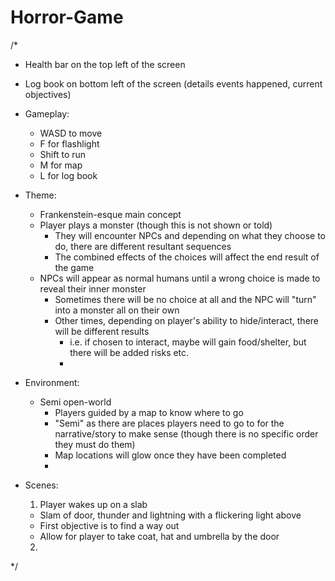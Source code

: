 # Horror-Game

/*
- Health bar on the top left of the screen
- Log book on bottom left of the screen (details events happened, current objectives)
  
- Gameplay:
  - WASD to move
  - F for flashlight
  - Shift to run
  - M for map
  - L for log book
  
- Theme:
  - Frankenstein-esque main concept
  - Player plays a monster (though this is not shown or told)
    - They will encounter NPCs and depending on what they choose to do, there are different resultant sequences
    - The combined effects of the choices will affect the end result of the game
  - NPCs will appear as normal humans until a wrong choice is made to reveal their inner monster
    - Sometimes there will be no choice at all and the NPC will "turn" into a monster all on their own
    - Other times, depending on player's ability to hide/interact, there will be different results
      - i.e. if chosen to interact, maybe will gain food/shelter, but there will be added risks etc.
      - 
  
- Environment:
  - Semi open-world
    - Players guided by a map to know where to go
    - "Semi" as there are places players need to go to for the narrative/story to make sense (though there is no specific order they must do them)
    - Map locations will glow once they have been completed
    - 

- Scenes:
  1. Player wakes up on a slab
   - Slam of door, thunder and lightning with a flickering light above
   - First objective is to find a way out
   - Allow for player to take coat, hat and umbrella by the door
  2. 
*/

